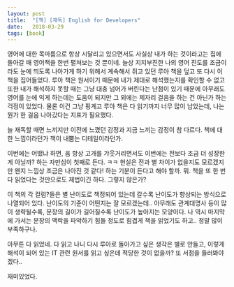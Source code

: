 ```yaml
---
layout: post
title:  "[책] [재독] English for Developers"
date:   2018-03-29
tags: [book]
---
```


  영어에 대한 목마름으로 항상 시달리고 있으면서도 사실상 내가 하는 것이라고는 집에 돌아갈 때 영어책을 한번 펼쳐보는 것 뿐이네. 늘상 지지부진한 나의 영어 진도를 조금이라도 눈에 띄도록 나아가게 하기 위해서 계속해서 쥐고 있던 루아 책을 덮고 또 다시 이 책을 집어들었다. 루아 책은 원서이기 때문에 내가 제대로 해석했는지를 확인할 수 없고 또한 내가 해석하지 못할 때는 그냥 대충 넘어가 버린다는 난점이 있기 때문에 아무래도 영어를 눈에 익게 하는데는 도움이 되지만 그 외에는 제자리 걸음을 하는 건 아닌가 하는 걱정이 있었다. 물론 이건 그냥 핑계고 루아 책은 다 읽기까지 너무 많이 남았는데, 나는 뭔가 한 걸음 나아갔다는 지표가 필요했다.

  늘 재독할 때면 느끼지만 이전에 느꼈던 감정과 지금 느끼는 감정이 참 다르다. 책에 대한 느낌이라던가 책이 내뿜는 디테일이라던가.

  이번에는 어땠냐 하면, 음 항상 고개를 갸웃거리면서도 이번에는 전보다 조금 더 성장한 게 아닐까? 하는 자만심이 첫째로 든다. ㅋㅋ 현실은 전과 별 차이가 없을지도 모르겠지만 왠지 느낌상 조금은 나아진 것 같다! 하는 기분이 든다고 해야 할까. 뭐. 책을 또 한 번 다 읽었다는 것만으로도 제법이긴 하다. 그렇지 않은가?

  이 책의 각 컬럼?들은 별 난이도로 책정되어 있는데 갈수록 난이도가 향상되는 방식으로 나열되어 있다. 난이도의 기준이 어떤지는 잘 모르겠는데.. 아무래도 관계대명사 등이 많이 생략될수록, 문장의 길이가 길어질수록 난이도가 높아지는 모양이다. 나 역시 마지막에 가서는 문장의 맥락을 파악하기 힘들 정도로 힘겹게 책을 읽었기도 하고.. 정말 많이 부족하구나.

  아무튼 다 읽었네. 다 읽고 나니 다시 루아로 돌아가고 싶은 생각은 별로 안들고, 이렇게 해석이 되어 있는 IT 관련 원서를 읽고 싶은데 적당한 것이 없을까? 또 서점을 들러봐야 겠다..

  재미있었다.